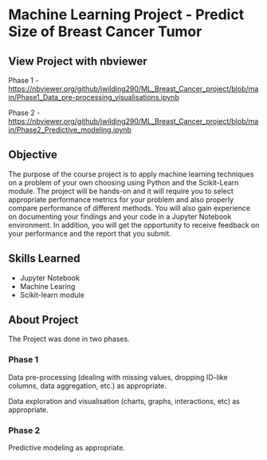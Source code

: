 # Machine Learning Project - Predict Size of Breast Cancer Tumor

## View Project with nbviewer

Phase 1 - https://nbviewer.org/github/jwilding290/ML_Breast_Cancer_project/blob/main/Phase1_Data_pre-processing_visualisations.ipynb

Phase 2 -https://nbviewer.org/github/jwilding290/ML_Breast_Cancer_project/blob/main/Phase2_Predictive_modeling.ipynb


## Objective

The purpose of the course project is to apply machine learning techniques on a problem of your own choosing using Python and the Scikit-Learn module. The project will be hands-on and it will require you to select appropriate performance metrics for your problem and also properly compare performance of different methods. You will also gain experience on documenting your findings and your code in a Jupyter Notebook environment. In addition, you will get the opportunity to receive feedback on your performance and the report that you submit.

## Skills Learned

- Jupyter Notebook
- Machine Learing
- Scikit-learn module

## About Project

The Project was done in two phases.

### Phase 1

Data pre-processing (dealing with missing values, dropping ID-like columns, data aggregation, etc.) as appropriate.

Data exploration and visualisation (charts, graphs, interactions, etc) as appropriate.

### Phase 2

Predictive modeling as appropriate.
